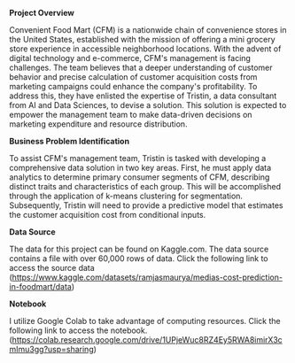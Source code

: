 
__Project Overview__

Convenient Food Mart (CFM) is a nationwide chain of convenience stores in the United States, established with the mission of offering a mini grocery store experience in accessible neighborhood locations. With the advent of digital technology and e-commerce, CFM's management is facing challenges. The team believes that a deeper understanding of customer behavior and precise calculation of customer acquisition costs from marketing campaigns could enhance the company's profitability. To address this, they have enlisted the expertise of Tristin, a data consultant from AI and Data Sciences, to devise a solution. This solution is expected to empower the management team to make data-driven decisions on marketing expenditure and resource distribution.


__Business Problem Identification__

To assist CFM's management team, Tristin is tasked with developing a comprehensive data solution in two key areas. First, he must apply data analytics to determine primary consumer segments of CFM, describing distinct traits and characteristics of each group. This will be accomplished through the application of k-means clustering for segmentation. Subsequently, Tristin will need to provide a predictive model that estimates the customer acquisition cost from conditional inputs.


__Data Source__

The data for this project can be found on Kaggle.com. The data source contains a file with over 60,000 rows of data. Click the following link to access the source data (https://www.kaggle.com/datasets/ramjasmaurya/medias-cost-prediction-in-foodmart/data)

__Notebook__

I utilize Google Colab to take advantage of computing resources. Click the following link to access the notebook. (https://colab.research.google.com/drive/1UPjeWuc8RZ4Ey5RWA8imirX3cmImu3gg?usp=sharing)


